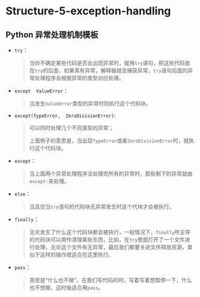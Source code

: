 # Structure-5-exception-handling

## Python 异常处理机制模板

+ `try`：

  > 当你不确定某些代码是否会出现异常时，就用`try`语句，把这些代码放在`try`的后面，如果真有异常，解释器就会捕获异常，`try`语句后面的异常处理程序会根据异常的类型对应处理。

+ `except  ValueError`：

  > 当发生`ValueError`类型的异常时则执行这个代码块。

+ `except(TypeError,  ZeroDivisionError)`:

  > 可以同时处理几个不同类型的异常；
  >
  > 上面例子的意思是，当出现`TypeError`或者`ZeroDivisionError`时，就执行这个代码块。

+ `except`：

  > 当上面两个异常处理程序没处理完所有的异常时，那些剩下的异常就由`except:`来处理。

+ `else`：

  > 当且仅当`try`语句的代码块无异常发生时这个代块才会被执行。

+ `finally`：

  > 无论发生了什么这个代码块都会被执行，一般情况下，`finally`所主导的代码块可以用作清理某些东西，比如，在`try`里面打开了一个文件进行处理，无论这个文件有无异常，最后我们都要关闭文件释放资源，类似于这样的操作就适合在这里执行。

+ `pass`：

  > 意思是“什么也不做”，在我们写代码的时，写着写着想暂停一下，什么也不想做，这时候适合用`pass`。

  